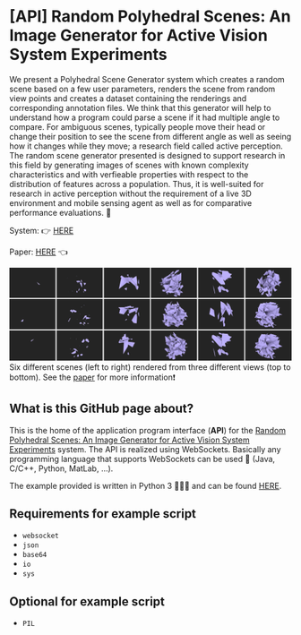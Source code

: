 # [API] Random Polyhedral Scenes: An Image Generator for Active Vision System Experiments
We present a Polyhedral Scene Generator system which creates a random scene based on a few user parameters, renders the scene from random view points and creates a dataset containing the renderings and corresponding annotation files. We think that this generator will help to understand how a program could parse a scene if it had multiple angle to compare. For ambiguous scenes, typically people move their head or change their position to see the scene from different angle as well as seeing how it changes while they move; a research field called active perception. The random scene generator presented is designed to support research in this field by generating images of scenes with known complexity characteristics and with verfieable properties with respect to the distribution of features across a population. Thus, it is well-suited for research in active perception without the requirement of a live 3D environment and mobile sensing agent as well as for comparative performance evaluations. :rocket:

System: :point_right: [HERE](http://polyhedral.eecs.yorku.ca)

Paper: [HERE](https://arxiv.org) :point_left:

![Example Scenes](/img/scenes.jpg)
Six different scenes (left to right) rendered from three different views (top to bottom). See the [paper](https://arxiv.org) for more information:heavy_exclamation_mark:

## What is this GitHub page about?
This is the home of the application program interface (**API**) for the [Random Polyhedral Scenes: An Image Generator for Active Vision System Experiments](http://polyhedral.eecs.yorku.ca) system.
The API is realized using WebSockets. Basically any programming language that supports WebSockets can be used :tada: (Java, C/C++, Python, MatLab, ...).

The example provided is written in Python 3 :snake::snake::snake: and can be found [HERE](api_example.py).

## Requirements for example script
* ```websocket```
* ```json```
* ```base64```
* ```io```
* ```sys```

## Optional for example script
* ```PIL```